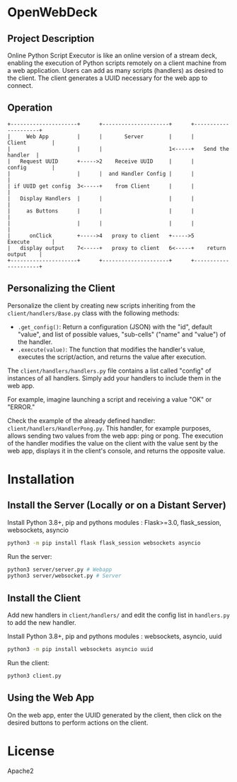
# OpenWebDeck

## Project Description

Online Python Script Executor is like an online version of a stream deck, enabling the execution of Python scripts remotely on a client machine from a web application. Users can add as many scripts (handlers) as desired to the client. The client generates a UUID necessary for the web app to connect.

## Operation
```
+---------------------+      +---------------------+      +---------------------+
|     Web App         |      |       Server        |      |       Client        |
|                     |      |                     1<-----+   Send the handler  |
|   Request UUID      +----->2    Receive UUID     |      |       config        |
|                     |      |  and Handler Config |      |                     |
| if UUID get config  3<-----+    from Client      |      |                     |
|   Display Handlers  |      |                     |      |                     |
|     as Buttons      |      |                     |      |                     |
|                     |      |                     |      |                     |
|      onClick        +----->4   proxy to client   +----->5       Execute       |
|   display output    7<-----+   proxy to client   6<-----+    return output    |
+---------------------+      +---------------------+      +---------------------+
```

## Personalizing the Client

Personalize the client by creating new scripts inheriting from the `client/handlers/Base.py` class with the following methods:

- `.get_config()`: Return a configuration (JSON) with the "id", default "value", and list of possible values, "sub-cells" ("name" and "value") of the handler.
- `.execute(value)`: The function that modifies the handler's value, executes the script/action, and returns the value after execution.

The `client/handlers/handlers.py` file contains a list called "config" of instances of all handlers. Simply add your handlers to include them in the web app.

For example, imagine launching a script and receiving a value "OK" or "ERROR."

Check the example of the already defined handler: `client/handlers/HandlerPong.py`. This handler, for example purposes, allows sending two values from the web app: ping or pong. 
The execution of the handler modifies the value on the client with the value sent by the web app, displays it in the client's console, and returns the opposite value.

# Installation

## Install the Server (Locally or on a Distant Server)

Install Python 3.8+, pip and pythons modules : Flask>=3.0, flask_session, websockets, asyncio
```bash
python3 -m pip install flask flask_session websockets asyncio
```
Run the server:
```bash
python3 server/server.py # Webapp
python3 server/websocket.py # Server
```

## Install the Client

Add new handlers in `client/handlers/` and edit the config list in `handlers.py` to add the new handler.

Install Python 3.8+, pip and pythons modules : websockets, asyncio, uuid
```bash
python3 -m pip install websockets asyncio uuid
```
Run the client:
```bash
python3 client.py
```

## Using the Web App

On the web app, enter the UUID generated by the client, then click on the desired buttons to perform actions on the client.

# License 

Apache2
